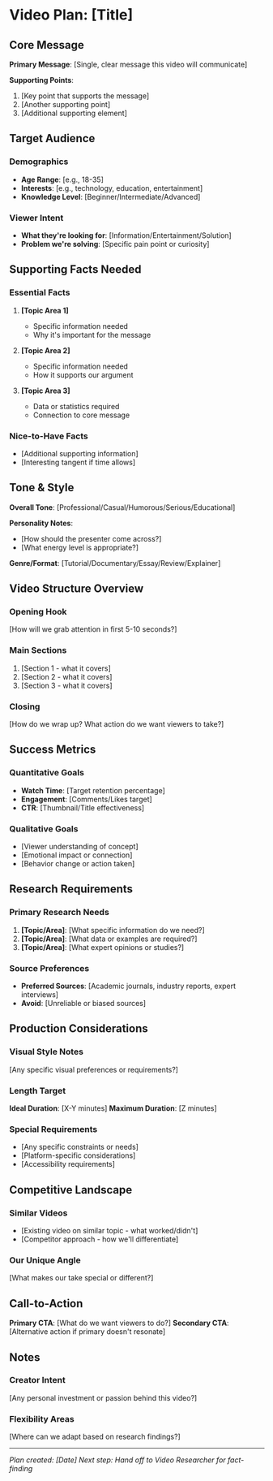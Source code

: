 # Video Plan: [Title]

## Core Message
**Primary Message**: [Single, clear message this video will communicate]

**Supporting Points**:
1. [Key point that supports the message]
2. [Another supporting point]
3. [Additional supporting element]

## Target Audience

### Demographics
- **Age Range**: [e.g., 18-35]
- **Interests**: [e.g., technology, education, entertainment]
- **Knowledge Level**: [Beginner/Intermediate/Advanced]

### Viewer Intent
- **What they're looking for**: [Information/Entertainment/Solution]
- **Problem we're solving**: [Specific pain point or curiosity]

## Supporting Facts Needed

### Essential Facts
1. **[Topic Area 1]**
   - Specific information needed
   - Why it's important for the message

2. **[Topic Area 2]**
   - Specific information needed
   - How it supports our argument

3. **[Topic Area 3]**
   - Data or statistics required
   - Connection to core message

### Nice-to-Have Facts
- [Additional supporting information]
- [Interesting tangent if time allows]

## Tone & Style

**Overall Tone**: [Professional/Casual/Humorous/Serious/Educational]

**Personality Notes**: 
- [How should the presenter come across?]
- [What energy level is appropriate?]

**Genre/Format**: [Tutorial/Documentary/Essay/Review/Explainer]

## Video Structure Overview

### Opening Hook
[How will we grab attention in first 5-10 seconds?]

### Main Sections
1. [Section 1 - what it covers]
2. [Section 2 - what it covers]
3. [Section 3 - what it covers]

### Closing
[How do we wrap up? What action do we want viewers to take?]

## Success Metrics

### Quantitative Goals
- **Watch Time**: [Target retention percentage]
- **Engagement**: [Comments/Likes target]
- **CTR**: [Thumbnail/Title effectiveness]

### Qualitative Goals
- [Viewer understanding of concept]
- [Emotional impact or connection]
- [Behavior change or action taken]

## Research Requirements

### Primary Research Needs
1. **[Topic/Area]**: [What specific information do we need?]
2. **[Topic/Area]**: [What data or examples are required?]
3. **[Topic/Area]**: [What expert opinions or studies?]

### Source Preferences
- **Preferred Sources**: [Academic journals, industry reports, expert interviews]
- **Avoid**: [Unreliable or biased sources]

## Production Considerations

### Visual Style Notes
[Any specific visual preferences or requirements?]

### Length Target
**Ideal Duration**: [X-Y minutes]
**Maximum Duration**: [Z minutes]

### Special Requirements
- [Any specific constraints or needs]
- [Platform-specific considerations]
- [Accessibility requirements]

## Competitive Landscape

### Similar Videos
- [Existing video on similar topic - what worked/didn't]
- [Competitor approach - how we'll differentiate]

### Our Unique Angle
[What makes our take special or different?]

## Call-to-Action

**Primary CTA**: [What do we want viewers to do?]
**Secondary CTA**: [Alternative action if primary doesn't resonate]

## Notes

### Creator Intent
[Any personal investment or passion behind this video?]

### Flexibility Areas
[Where can we adapt based on research findings?]

---

*Plan created: [Date]*
*Next step: Hand off to Video Researcher for fact-finding*